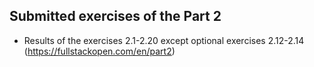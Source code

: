 ## Submitted exercises of the Part 2

+ Results of the exercises 2.1-2.20 except optional exercises 2.12-2.14 (https://fullstackopen.com/en/part2)
